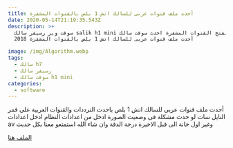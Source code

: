 ```yaml
---
title: أحدث ملف قنوات عربى للسالك اتش 1 بلص بالقنوات المشفرة
date: 2020-05-14T21:19:35.543Z
description: >+
  سوفت وير رسيفر سالك salik h1 mini لفتح القنوات المشفرة احدث سوفت سالك h1 mini
  2018 أحدث ملف قنوات عربى للسالك اتش 1 بلص بالقنوات المشفرة

image: /img/Algorithm.webp
tags:
  - سالك h7
  - رسيفر سالك
  - سوفت سالك h1 mini
categories:
  - software
---
```

أحدث ملف قنوات عربى للسالك اتش 1 بلص  باحدث الترددات والقنوات العربية على قمر النايل سات
 لو حدث مشكلة فى وضعيت الصورة ادخل من اعدادات النظام ادخل اعدادات av وغير اول خانة الى قبل الاخيرة درجة الدقة
وان شاء الله استمتعو معنا بكل حديث

[الملف  هنا](https://masrawysat111.blogspot.com/p/blog-page_25.html?link=https%3A%2F%2Fwww.file-upload.com%2Fzw1nbbx3qp5j)